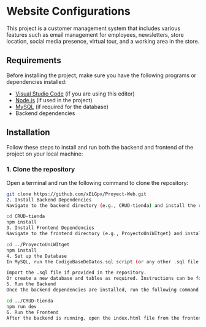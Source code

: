 # Website Configurations

This project is a customer management system that includes various features such as email management for employees, newsletters, store location, social media presence, virtual tour, and a working area in the store.

## Requirements

Before installing the project, make sure you have the following programs or dependencies installed:

- [Visual Studio Code](https://code.visualstudio.com/) (if you are using this editor)
- [Node.js](https://nodejs.org/) (if used in the project)
- [MySQL](https://www.mysql.com/) (if required for the database)
- Backend dependencies

## Installation

Follow these steps to install and run both the backend and frontend of the project on your local machine:

### 1. Clone the repository
Open a terminal and run the following command to clone the repository:
```bash
git clone https://github.com/xELGpx/Proyect-Web.git
2. Install Backend Dependencies
Navigate to the backend directory (e.g., CRUD-tienda) and install the required dependencies:

cd CRUD-tienda
npm install
3. Install Frontend Dependencies
Navigate to the frontend directory (e.g., ProyectoUniWItget) and install the required dependencies:

cd ../ProyectoUniWItget
npm install
4. Set up the Database
In MySQL, run the CodigoBaseDeDatos.sql script (or any other .sql file provided):

Import the .sql file if provided in the repository.
Or create a new database and tables as required. Instructions can be found in the database_setup.md file if included.
5. Run the Backend
Once the backend dependencies are installed, run the following command to start the backend:

cd ../CRUD-tienda
npm run dev
6. Run the Frontend
After the backend is running, open the index.html file from the frontend folder in your browser to start the frontend.
